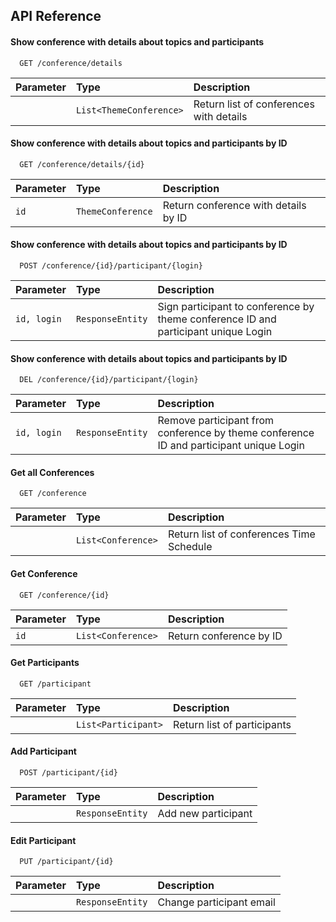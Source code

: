 ## API Reference 

#### Show conference with details about topics and participants
```http
  GET /conference/details
```

| Parameter | Type     | Description                       |
| :-------- | :------- | :-------------------------------- |
|       | `List<ThemeConference>` | Return list of conferences with details |





#### Show conference with details about topics and participants by ID
```http
  GET /conference/details/{id}
```

| Parameter | Type     | Description                       |
| :-------- | :------- | :-------------------------------- |
|   `id`    | `ThemeConference` | Return conference with details by ID |


#### Show conference with details about topics and participants by ID
```http
  POST /conference/{id}/participant/{login}
```

| Parameter | Type     | Description                       |
| :-------- | :------- | :-------------------------------- |
|   `id, login`    | `ResponseEntity` | Sign participant to conference by theme conference ID and participant unique Login|


#### Show conference with details about topics and participants by ID
```http
  DEL /conference/{id}/participant/{login}
```

| Parameter | Type     | Description                       |
| :-------- | :------- | :-------------------------------- |
|   `id, login`    | `ResponseEntity` | Remove participant from conference by theme conference ID and participant unique Login|



#### Get all Conferences

```http
  GET /conference
```

| Parameter | Type     | Description                |
| :-------- | :------- | :------------------------- |
|           | `List<Conference>` | Return list of conferences Time Schedule |

#### Get Conference

```http
  GET /conference/{id}
```

| Parameter | Type     | Description                       |
| :-------- | :------- | :-------------------------------- |
| `id`      | `List<Conference>` | Return conference by ID |

#### Get Participants



```http
  GET /participant
```

| Parameter | Type     | Description                       |
| :-------- | :------- | :-------------------------------- |
|       | `List<Participant>` | Return list of participants |

#### Add Participant
```http
  POST /participant/{id}
```

| Parameter | Type     | Description                       |
| :-------- | :------- | :-------------------------------- |
|       | `ResponseEntity` | Add new participant |

#### Edit Participant
```http
  PUT /participant/{id}
```

| Parameter | Type     | Description                       |
| :-------- | :------- | :-------------------------------- |
|       | `ResponseEntity` | Change participant email |


